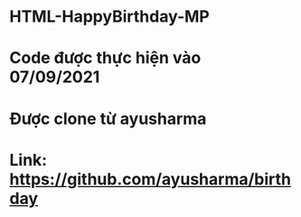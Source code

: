 # HTML-HappyBirthday-MP
# Code được thực hiện vào 07/09/2021
# Được clone từ ayusharma
# Link: https://github.com/ayusharma/birthday

